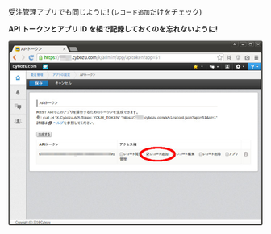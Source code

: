 受注管理アプリでも同じように! (`レコード追加`だけをチェック)

**API トークンとアプリ ID を組で記録しておくのを忘れないように!**

![受注管理アプリのトークン生成](resources/kintone-generate-token2.jpg)
